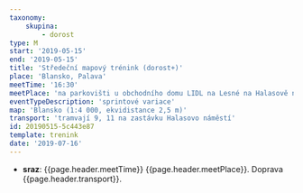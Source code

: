 ```yaml
---
taxonomy:
    skupina:
        - dorost
type: M
start: '2019-05-15'
end: '2019-05-15'
title: 'Středeční mapový trénink (dorost+)'
place: 'Blansko, Palava'
meetTime: '16:30'
meetPlace: 'na parkovišti u obchodního domu LIDL na Lesné na Halasově náměstí'
eventTypeDescription: 'sprintové variace'
map: 'Blansko (1:4 000, ekvidistance 2,5 m)'
transport: 'tramvají 9, 11 na zastávku Halasovo náměstí'
id: 20190515-5c443e87
template: trenink
date: '2019-07-16'
---
```

* **sraz**: {{page.header.meetTime}} {{page.header.meetPlace}}. Doprava {{page.header.transport}}.
